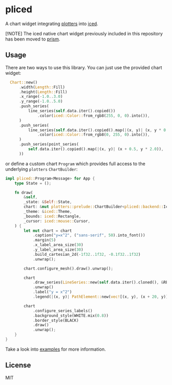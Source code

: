# pliced

A chart widget integrating [plotters](https://github.com/plotters-rs/plotters) into [iced](https://github.com/iced-rs/iced).

[!NOTE]
The iced native chart widget previously included in this repository has been moved to [prism](https://github.com/kunerd/prism).

## Usage

There are two ways to use this library. You can just use the provided chart widget:

```rust
  Chart::new()
      .width(Length::Fill)
      .height(Length::Fill)
      .x_range(-1.0..3.0)
      .y_range(-1.0..5.0)
      .push_series(
          line_series(self.data.iter().copied())
              .color(iced::Color::from_rgb8(255, 0, 0).into()),
      )
      .push_series(
          line_series(self.data.iter().copied().map(|(x, y)| (x, y * 0.5)))
              .color(iced::Color::from_rgb8(0, 255, 0).into()),
      )
      .push_series(point_series(
          self.data.iter().copied().map(|(x, y)| (x + 0.5, y * 2.0)),
      ))
```

or define a custom chart `Program` which provides full access to the underlying `plotters` `ChartBuilder`:

```rust
impl pliced::Program<Message> for App {
    type State = ();

    fn draw(
        &self,
        _state: &Self::State,
        chart: &mut plotters::prelude::ChartBuilder<pliced::backend::IcedChartBackend<Renderer>>,
        _theme: &iced::Theme,
        _bounds: iced::Rectangle,
        _cursor: iced::mouse::Cursor,
    ) {
        let mut chart = chart
            .caption("y=x^2", ("sans-serif", 50).into_font())
            .margin(5)
            .x_label_area_size(30)
            .y_label_area_size(30)
            .build_cartesian_2d(-1f32..1f32, -0.1f32..1f32)
            .unwrap();

        chart.configure_mesh().draw().unwrap();

        chart
            .draw_series(LineSeries::new(self.data.iter().cloned(), &RED))
            .unwrap()
            .label("y = x^2")
            .legend(|(x, y)| PathElement::new(vec![(x, y), (x + 20, y)], RED));

        chart
            .configure_series_labels()
            .background_style(WHITE.mix(0.8))
            .border_style(BLACK)
            .draw()
            .unwrap();
    }
}
```

Take a look into [examples](examples) for more information.

## License

MIT
